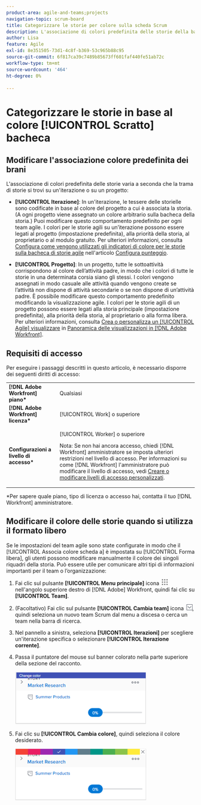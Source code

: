 ```yaml
---
product-area: agile-and-teams;projects
navigation-topic: scrum-board
title: Categorizzare le storie per colore sulla scheda Scrum
description: L'associazione di colori predefinita delle storie della bacheca di Scrum varia a seconda che la tavola dei racconti si trovi su un'iterazione o su un progetto.
author: Lisa
feature: Agile
exl-id: 8e351505-73d1-4c8f-b369-53c965b88c95
source-git-commit: 6f817ca39c7489b85673ff601faf440fe51ab72c
workflow-type: tm+mt
source-wordcount: '464'
ht-degree: 0%

---
```


# Categorizzare le storie in base al colore [!UICONTROL Scratto] bacheca

## Modificare l&#39;associazione colore predefinita dei brani

L&#39;associazione di colori predefinita delle storie varia a seconda che la trama di storie si trovi su un&#39;iterazione o su un progetto:

* **[!UICONTROL Iterazione]**: In un&#39;iterazione, le tessere delle storielle sono codificate in base al colore del progetto a cui è associata la storia. (A ogni progetto viene assegnato un colore arbitrario sulla bacheca della storia.) Puoi modificare questo comportamento predefinito per ogni team agile. I colori per le storie agili su un’iterazione possono essere legati al progetto (impostazione predefinita), alla priorità della storia, al proprietario o al modulo gratuito. Per ulteriori informazioni, consulta [Configura come vengono utilizzati gli indicatori di colore per le storie sulla bacheca di storie agile](../../../agile/get-started-with-agile-in-workfront/configure-scrum.md#configur4) nell&#39;articolo [Configura punteggio](../../../agile/get-started-with-agile-in-workfront/configure-scrum.md).

* **[!UICONTROL Progetto]**: In un progetto, tutte le sottoattività corrispondono al colore dell’attività padre, in modo che i colori di tutte le storie in una determinata corsia siano gli stessi. I colori vengono assegnati in modo casuale alle attività quando vengono create se l’attività non dispone di attività secondarie o se non dispone di un’attività padre. È possibile modificare questo comportamento predefinito modificando la visualizzazione agile. I colori per le storie agili di un progetto possono essere legati alla storia principale (impostazione predefinita), alla priorità della storia, al proprietario o alla forma libera. Per ulteriori informazioni, consulta [Crea o personalizza un [!UICONTROL Agile] visualizzare](../../../reports-and-dashboards/reports/reporting-elements/views-overview.md#customizing-an-agile-view) in [Panoramica delle visualizzazioni in [!DNL Adobe Workfront]](../../../reports-and-dashboards/reports/reporting-elements/views-overview.md).

## Requisiti di accesso

Per eseguire i passaggi descritti in questo articolo, è necessario disporre dei seguenti diritti di accesso:

<table style="table-layout:auto"> 
 <col> 
 </col> 
 <col> 
 </col> 
 <tbody> 
  <tr> 
   <td role="rowheader"><strong>[!DNL Adobe Workfront] piano*</strong></td> 
   <td> <p>Qualsiasi</p> </td> 
  </tr> 
  <tr> 
   <td role="rowheader"><strong>[!DNL Adobe Workfront] licenza*</strong></td> 
   <td> <p>[!UICONTROL Work] o superiore</p> </td> 
  </tr> 
  <tr> 
   <td role="rowheader"><strong>Configurazioni a livello di accesso*</strong></td> 
   <td> <p>[!UICONTROL Worker] o superiore</p> <p>Nota: Se non hai ancora accesso, chiedi [!DNL Workfront] amministratore se imposta ulteriori restrizioni nel livello di accesso. Per informazioni su come [!DNL Workfront] l'amministratore può modificare il livello di accesso, vedi <a href="../../../administration-and-setup/add-users/configure-and-grant-access/create-modify-access-levels.md" class="MCXref xref">Creare o modificare livelli di accesso personalizzati</a>.</p> </td> 
  </tr> 
 </tbody> 
</table>

&#42;Per sapere quale piano, tipo di licenza o accesso hai, contatta il tuo [!DNL Workfront] amministratore.

## Modificare il colore delle storie quando si utilizza il formato libero

Se le impostazioni del team agile sono state configurate in modo che il [!UICONTROL Associa colore scheda a] è impostata su [!UICONTROL Forma libera], gli utenti possono modificare manualmente il colore dei singoli riquadri della storia. Può essere utile per comunicare altri tipi di informazioni importanti per il team o l’organizzazione:

1. Fai clic sul pulsante **[!UICONTROL Menu principale]** icona ![](assets/main-menu-icon.png) nell&#39;angolo superiore destro di [!DNL Adobe] Workfront, quindi fai clic su **[!UICONTROL Team]**.

1. (Facoltativo) Fai clic sul pulsante **[!UICONTROL Cambia team]** icona ![Icona Cambia team](assets/switch-team-icon.png), quindi seleziona un nuovo team Scrum dal menu a discesa o cerca un team nella barra di ricerca.

1. Nel pannello a sinistra, seleziona **[!UICONTROL Iterazioni]** per scegliere un&#39;iterazione specifica o selezionare **[!UICONTROL Iterazione corrente]**.
1. Passa il puntatore del mouse sul banner colorato nella parte superiore della sezione del racconto.

   ![](assets/agile-story-color1-nwe-350x140.png)

1. Fai clic su **[!UICONTROL Cambia colore]**, quindi seleziona il colore desiderato.

   ![](assets/agile-story-color2-nwe-350x138.png)

